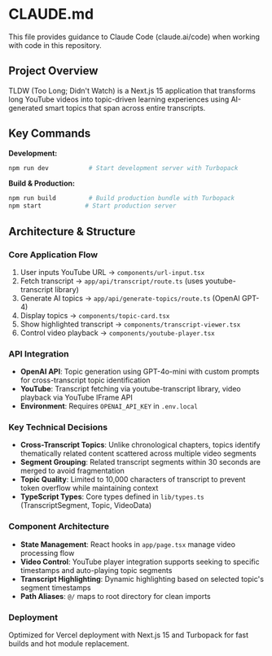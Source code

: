 # CLAUDE.md

This file provides guidance to Claude Code (claude.ai/code) when working with code in this repository.

## Project Overview

TLDW (Too Long; Didn't Watch) is a Next.js 15 application that transforms long YouTube videos into topic-driven learning experiences using AI-generated smart topics that span across entire transcripts.

## Key Commands

**Development:**
```bash
npm run dev           # Start development server with Turbopack
```

**Build & Production:**
```bash
npm run build         # Build production bundle with Turbopack
npm start            # Start production server
```

## Architecture & Structure

### Core Application Flow
1. User inputs YouTube URL → `components/url-input.tsx`
2. Fetch transcript → `app/api/transcript/route.ts` (uses youtube-transcript library)
3. Generate AI topics → `app/api/generate-topics/route.ts` (OpenAI GPT-4)
4. Display topics → `components/topic-card.tsx`
5. Show highlighted transcript → `components/transcript-viewer.tsx`
6. Control video playback → `components/youtube-player.tsx`

### API Integration
- **OpenAI API**: Topic generation using GPT-4o-mini with custom prompts for cross-transcript topic identification
- **YouTube**: Transcript fetching via youtube-transcript library, video playback via YouTube IFrame API
- **Environment**: Requires `OPENAI_API_KEY` in `.env.local`

### Key Technical Decisions
- **Cross-Transcript Topics**: Unlike chronological chapters, topics identify thematically related content scattered across multiple video segments
- **Segment Grouping**: Related transcript segments within 30 seconds are merged to avoid fragmentation
- **Topic Quality**: Limited to 10,000 characters of transcript to prevent token overflow while maintaining context
- **TypeScript Types**: Core types defined in `lib/types.ts` (TranscriptSegment, Topic, VideoData)

### Component Architecture
- **State Management**: React hooks in `app/page.tsx` manage video processing flow
- **Video Control**: YouTube player integration supports seeking to specific timestamps and auto-playing topic segments
- **Transcript Highlighting**: Dynamic highlighting based on selected topic's segment timestamps
- **Path Aliases**: `@/` maps to root directory for clean imports

### Deployment
Optimized for Vercel deployment with Next.js 15 and Turbopack for fast builds and hot module replacement.